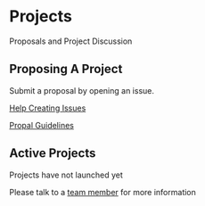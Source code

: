 # Projects
Proposals and Project Discussion

## Proposing A Project

Submit a proposal by opening an issue.

[Help Creating Issues](https://help.github.com/en/articles/creating-an-issue)

[Propal Guidelines](https://github.com/sacramentowebandmobiledevelopers/projects/blob/master/ProposalGuidelines.md)

## Active Projects

Projects have not launched yet

Please talk to a [team member](https://github.com/sacramentowebandmobiledevelopers/team) for more information
